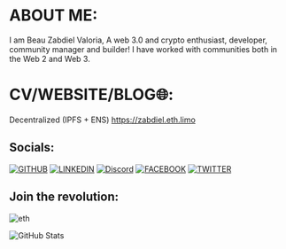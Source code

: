 # ABOUT ME:
I am Beau Zabdiel Valoria, A web 3.0 and crypto enthusiast, developer, community manager and builder! I have worked with communities both in the Web 2 and Web 3.

# CV/WEBSITE/BLOG🌐:
Decentralized (IPFS + ENS)
https://zabdiel.eth.limo


## Socials:

[![GITHUB](https://img.shields.io/badge/GitHub-100000?style=for-the-badge&logo=github&logoColor=white "title-1" )](https://github.com/Zabbb)
[![LINKEDIN](https://img.shields.io/badge/LinkedIn-0077B5?style=for-the-badge&logo=linkedin&logoColor=white "title-2" )](https://www.linkedin.com/in/beau-zabdiel-valoria-495346210/)
[![Discord](https://img.shields.io/badge/Discord-7289DA?style=for-the-badge&logo=discord&logoColor=white)](https://discordapp.com/users/718247818795417714/)
[![FACEBOOK](https://img.shields.io/badge/Facebook-1877F2?style=for-the-badge&logo=facebook&logoColor=white "title-3" )](https://www.facebook.com/beauzabdiel.valoria06/)
[![TWITTER](https://img.shields.io/badge/Twitter-1DA1F2?style=for-the-badge&logo=twitter&logoColor=white)](https://twitter.com/ZabbZabbbbb)


## Join the revolution:

![eth](https://user-images.githubusercontent.com/89659909/148476756-c05ac72d-5cdf-466c-b2c9-441916eec132.gif)

![GitHub Stats](https://github-readme-stats.vercel.app/api?username=zabbb&theme=merko)

